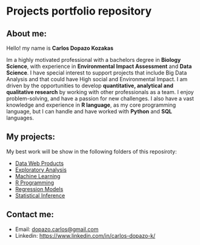# Projects portfolio repository

## About me:
Hello! my name is **Carlos Dopazo Kozakas**

Im a highly motivated professional with a bachelors degree in **Biology Science**, with experience in **Environmental Impact Assessment** and **Data Science**. I have special interest to support projects that include Big Data Analysis and that could have High social and Environmental Impact. I am driven by the opportunities to develop **quantitative, analytical and qualitative research** by working with other professionals as a team.  I enjoy problem-solving, and have a passion for new challenges. I also have a vast knowledge and experience in **R language**, as my core programming language, but I can handle and have worked with **Python** and **SQL** languages.

## My projects:

My best work will be show in the following folders of this reposiroty:

* [Data Web Products](https://github.com/CDopazo/Project_portfolio/tree/master/R/Data%20web%20products)
* [Exploratory Analysis](https://github.com/CDopazo/Project_portfolio/tree/master/R/Exploratory%20Data%20Analysis)
* [Machine Learning](https://github.com/CDopazo/Project_portfolio/tree/master/R/Machine%20Learning)
* [R Programming](https://github.com/CDopazo/Project_portfolio/tree/master/R%20programming)
* [Regression Models](https://github.com/CDopazo/Project_portfolio/tree/master/R/Regression%20Models)
* [Statistical Inference](https://github.com/CDopazo/Project_portfolio/tree/master/R/Statistical%20Inference)

## Contact me:

 * Email: dopazo.carlos@gmail.com
 * Linkedin: https://www.linkedin.com/in/carlos-dopazo-k/
